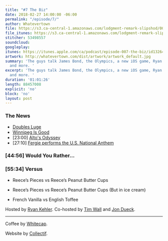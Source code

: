 ```yaml
---
title: "#7 The Biz"
date: 2018-02-27 14:00:00 -06:00
permalink: "/episode/7/"
author: Whatevertown
file: https://s3.ca-central-1.amazonaws.com/lodgment-remark-slipshod/007.mp3
file_itunes: https://s3.ca-central-1.amazonaws.com/lodgment-remark-slipshod/007.m4a
stitcher: 53498557
soundcloud: 
googleplay: 
itunes: https://itunes.apple.com/ca/podcast/episode-007-the-biz/id1326449177?i=1000404061437&mt=2
artwork: http://whatevertown.com/dist/artwork/artwork_default.jpg
summary: 'The guys talk James Bond, the Olympics, a new iOS game, Ryan''s business,
  and more. '
excerpt: 'The guys talk James Bond, the Olympics, a new iOS game, Ryan''s business,
  and more. '
duration: '01:01:26'
length: 88457008
explicit: 'no'
block: 'no'
layout: post
---
```


### The News

- [Doubles Luge](http://time.com/5158497/olympics-2018-doubles-luge-reactions-memes/)
- [Winnipeg Is Good](https://www.theplayerstribune.com/patrik-laine-winnipeg-jets-nhl/)
- [23:00] [Alto's Odyssey](http://www.altosodyssey.com/)
- [27:10] [Fergie performs the U.S. National Anthem](https://www.youtube.com/watch?v=V5cOvyDpWfM)

### [44:56] Would You Rather…

### [55:34] Versus

- Reece’s Pieces vs Reece’s Peanut Butter Cups

- Reece’s Pieces vs Reece’s Peanut Butter Cups (But in ice cream)

- French Vanilla vs English Toffee

Hosted by [Ryan Kehler](https://twitter.com/ryankehler). Co-hosted by [Tim Wall](https://twitter.com/timjosephwall) and [Jon Dueck](https://twitter.com/jondueck).

---

Coffee by [Whitecap](http://drinkwhitecap.com/).

Website by [Collectif](http://collectif.co).
